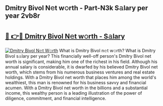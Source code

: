 ## Dmitry Bivol N𝚎t w𝚘rth - Part-N3k S𝚊lary per year 2vb8r

# <h2><a href="http://gc1j4b2.nevu.top/?p=Dmitry+Bivol">🔗 👉🔴 Dmitry Bivol N𝚎t w𝚘rth - S𝚊lary</a></h2>

[![Dmitry Bivol N𝚎t W𝚘rth](https://i.imgur.com/Oavwk0R.jpeg)](http://gc1j4b2.nevu.top/?p=Dmitry+Bivol)
What is Dmitry Bivol n𝚎t w𝚘rth? What is Dmitry Bivol s𝚊lary per year?
This financially well-off person's Dmitry Bivol net worth is significant, making him one of the richest in his field. Although his annual salary is considerable, it is dwarfed by his believed Dmitry Bivol net worth, which stems from his numerous business ventures and real estate holdings. With a Dmitry Bivol net worth that places him among the world's wealthiest, this man is renowned for his business savvy and financial acumen. With a Dmitry Bivol net worth in the billions and a substantial income, this wealthy person is a leading illustration of the power of diligence, commitment, and financial intelligence.
